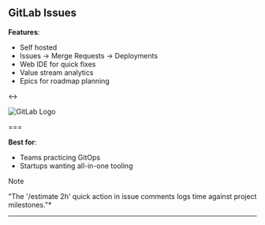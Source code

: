 ## GitLab Issues

**Features**:

- Self hosted
- Issues → Merge Requests → Deployments
- Web IDE for quick fixes
- Value stream analytics
- Epics for roadmap planning

<->

![GitLab Logo](logos/gitlab.png)

===

**Best for**:

- Teams practicing GitOps
- Startups wanting all-in-one tooling


> [!NOTE]
> "The '/estimate 2h' quick action in issue comments logs time against project milestones."*

---

